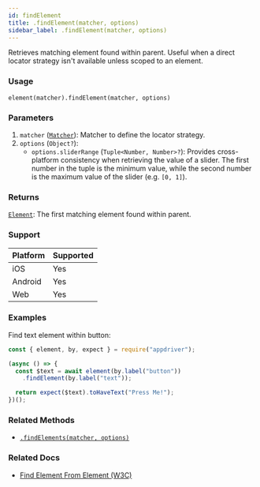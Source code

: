 ```yaml
---
id: findElement
title: .findElement(matcher, options)
sidebar_label: .findElement(matcher, options)
---
```


Retrieves matching element found within parent. Useful when a direct locator strategy isn't available unless scoped to an element.

### Usage

```text
element(matcher).findElement(matcher, options)
```

### Parameters

1. `matcher` ([`Matcher`](../matchers.md)): Matcher to define the locator strategy.
2. `options` (`Object?`):
    - `options.sliderRange` (`Tuple<Number, Number>?`): Provides cross-platform consistency when retrieving the value of a slider. The first number in the tuple is the minimum value, while the second number is the maximum value of the slider (e.g. `[0, 1]`).

### Returns

[`Element`](../element.md): The first matching element found within parent.

### Support

| Platform | Supported |
| -------- | --------- |
| iOS      | Yes       |
| Android  | Yes       |
| Web      | Yes       |

### Examples

Find text element within button:

```javascript
const { element, by, expect } = require("appdriver");

(async () => {
  const $text = await element(by.label("button"))
    .findElement(by.label("text"));

  return expect($text).toHaveText("Press Me!");
})();
```

### Related Methods

- [`.findElements(matcher, options)`](./findElements.md)

### Related Docs

- [Find Element From Element (W3C)](https://www.w3.org/TR/webdriver/#find-element-from-element)
